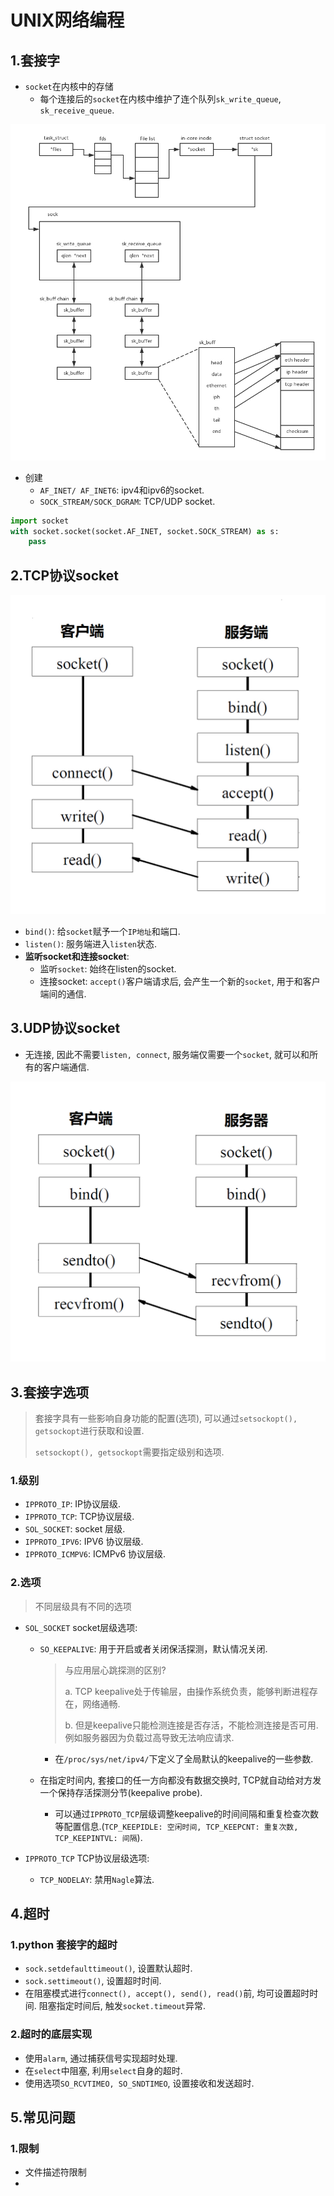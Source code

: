 # UNIX网络编程

## 1.套接字

- `socket`在内核中的存储
    - 每个连接后的`socket`在内核中维护了连个队列`sk_write_queue`, `sk_receive_queue`.

![socket](./image/socket.jpg)

- 创建
    - `AF_INET/ AF_INET6`: ipv4和ipv6的socket.
    - `SOCK_STREAM/SOCK_DGRAM`: TCP/UDP socket.

```python
import socket
with socket.socket(socket.AF_INET, socket.SOCK_STREAM) as s:
    pass
```

## 2.TCP协议socket

![TCP](./image/socket_tcp.jpg)

- `bind()`: 给`socket`赋予一个`IP地址`和端口.
- `listen()`: 服务端进入`listen`状态.
- **监听socket和连接socket**:
    - 监听`socket`: 始终在listen的socket. 
    - 连接socket: `accept()`客户端请求后, 会产生一个新的`socket`, 用于和客户端间的通信.

## 3.UDP协议socket

- 无连接, 因此不需要`listen, connect`, 服务端仅需要一个`socket`, 就可以和所有的客户端通信.

![udp](./image/socket_udp.jpg)

## 3.套接字选项

> 套接字具有一些影响自身功能的配置(选项), 可以通过`setsockopt(), getsockopt`进行获取和设置.
>
> `setsockopt(), getsockopt`需要指定级别和选项.

### 1.级别

- `IPPROTO_IP`: IP协议层级.
- `IPPROTO_TCP`: TCP协议层级.
- `SOL_SOCKET`: socket 层级.
- `IPPROTO_IPV6`: IPV6 协议层级.
- `IPPROTO_ICMPV6`: ICMPv6 协议层级.

### 2.选项

> 不同层级具有不同的选项

- `SOL_SOCKET` socket层级选项:
  
  - `SO_KEEPALIVE`: 用于开启或者关闭保活探测，默认情况关闭.
    
    > 与应用层心跳探测的区别?
    >
    > a. TCP keepalive处于传输层，由操作系统负责，能够判断进程存在，网络通畅.
    >
    > b. 但是keepalive只能检测连接是否存活，不能检测连接是否可用.例如服务器因为负载过高导致无法响应请求.
    - 在`/proc/sys/net/ipv4/`下定义了全局默认的keepalive的一些参数.
  - 在指定时间内, 套接口的任一方向都没有数据交换时, TCP就自动给对方发一个保持存活探测分节(keepalive probe).
    - 可以通过`IPPROTO_TCP`层级调整keepalive的时间间隔和重复检查次数等配置信息.(`TCP_KEEPIDLE: 空闲时间, TCP_KEEPCNT: 重复次数, TCP_KEEPINTVL: 间隔`).
  
- `IPPROTO_TCP` TCP协议层级选项:
  
  - `TCP_NODELAY`: 禁用`Nagle`算法.

## 4.超时

### 1.python 套接字的超时

- `sock.setdefaulttimeout()`, 设置默认超时.
- `sock.settimeout()`, 设置超时时间.
- 在阻塞模式进行`connect(), accept(), send(), read()`前,  均可设置超时时间. 阻塞指定时间后, 触发`socket.timeout`异常.

### 2.超时的底层实现

- 使用`alarm`, 通过捕获信号实现超时处理.
- 在`select`中阻塞, 利用`select`自身的超时.
- 使用选项`SO_RCVTIMEO, SO_SNDTIMEO`, 设置接收和发送超时.

## 5.常见问题

### 1.限制

- 文件描述符限制
- 